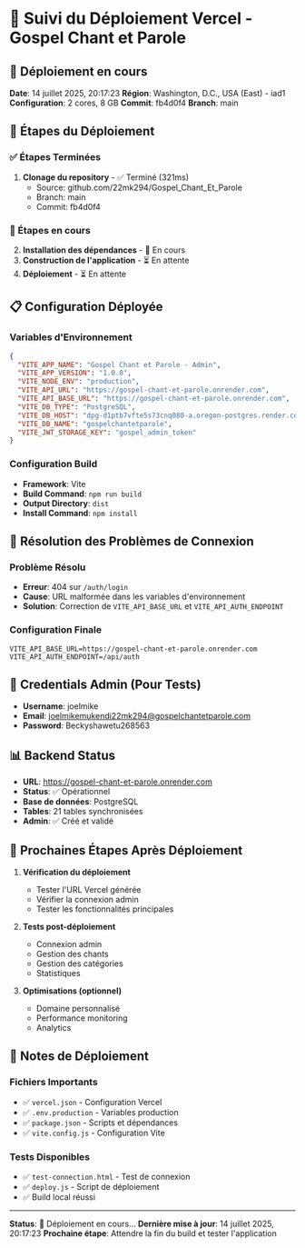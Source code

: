 # 🚀 Suivi du Déploiement Vercel - Gospel Chant et Parole

## 📅 Déploiement en cours
**Date**: 14 juillet 2025, 20:17:23
**Région**: Washington, D.C., USA (East) - iad1
**Configuration**: 2 cores, 8 GB
**Commit**: fb4d0f4
**Branch**: main

## 🔄 Étapes du Déploiement

### ✅ Étapes Terminées
1. **Clonage du repository** - ✅ Terminé (321ms)
   - Source: github.com/22mk294/Gospel_Chant_Et_Parole
   - Branch: main
   - Commit: fb4d0f4

### 🔄 Étapes en cours
2. **Installation des dépendances** - 🔄 En cours
3. **Construction de l'application** - ⏳ En attente
4. **Déploiement** - ⏳ En attente

## 📋 Configuration Déployée

### Variables d'Environnement
```json
{
  "VITE_APP_NAME": "Gospel Chant et Parole - Admin",
  "VITE_APP_VERSION": "1.0.0",
  "VITE_NODE_ENV": "production",
  "VITE_API_URL": "https://gospel-chant-et-parole.onrender.com",
  "VITE_API_BASE_URL": "https://gospel-chant-et-parole.onrender.com",
  "VITE_DB_TYPE": "PostgreSQL",
  "VITE_DB_HOST": "dpg-d1ptb7vfte5s73cnq080-a.oregon-postgres.render.com",
  "VITE_DB_NAME": "gospelchantetparole",
  "VITE_JWT_STORAGE_KEY": "gospel_admin_token"
}
```

### Configuration Build
- **Framework**: Vite
- **Build Command**: `npm run build`
- **Output Directory**: `dist`
- **Install Command**: `npm install`

## 🎯 Résolution des Problèmes de Connexion

### Problème Résolu
- **Erreur**: 404 sur `/auth/login`
- **Cause**: URL malformée dans les variables d'environnement
- **Solution**: Correction de `VITE_API_BASE_URL` et `VITE_API_AUTH_ENDPOINT`

### Configuration Finale
```env
VITE_API_BASE_URL=https://gospel-chant-et-parole.onrender.com
VITE_API_AUTH_ENDPOINT=/api/auth
```

## 🔐 Credentials Admin (Pour Tests)
- **Username**: joelmike
- **Email**: joelmikemukendi22mk294@gospelchantetparole.com
- **Password**: Beckyshawetu268563

## 📊 Backend Status
- **URL**: https://gospel-chant-et-parole.onrender.com
- **Status**: ✅ Opérationnel
- **Base de données**: PostgreSQL
- **Tables**: 21 tables synchronisées
- **Admin**: ✅ Créé et validé

## 🚀 Prochaines Étapes Après Déploiement

1. **Vérification du déploiement**
   - Tester l'URL Vercel générée
   - Vérifier la connexion admin
   - Tester les fonctionnalités principales

2. **Tests post-déploiement**
   - Connexion admin
   - Gestion des chants
   - Gestion des catégories
   - Statistiques

3. **Optimisations (optionnel)**
   - Domaine personnalisé
   - Performance monitoring
   - Analytics

## 📝 Notes de Déploiement

### Fichiers Importants
- ✅ `vercel.json` - Configuration Vercel
- ✅ `.env.production` - Variables production
- ✅ `package.json` - Scripts et dépendances
- ✅ `vite.config.js` - Configuration Vite

### Tests Disponibles
- ✅ `test-connection.html` - Test de connexion
- ✅ `deploy.js` - Script de déploiement
- ✅ Build local réussi

---

**Status**: 🔄 Déploiement en cours...
**Dernière mise à jour**: 14 juillet 2025, 20:17:23
**Prochaine étape**: Attendre la fin du build et tester l'application
